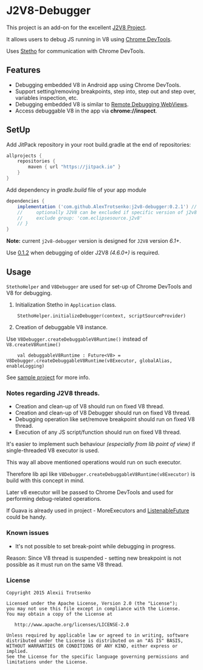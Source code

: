 # J2V8-Debugger

This project is an add-on for the excellent [J2V8 Project](https://github.com/eclipsesource/J2V8).

It allows users to debug JS running in V8 using [Chrome DevTools](https://developers.google.com/web/tools/chrome-devtools/).

Uses [Stetho](https://github.com/facebook/stetho) for communication with Chrome DevTools.

## Features
* Debugging embedded V8 in Android app using Chrome DevTools.
* Support setting/removing breakpoints, step into, step out and step over, variables inspection, etc.
* Debugging embedded V8 is similar to [Remote Debugging WebViews](https://developers.google.com/web/tools/chrome-devtools/remote-debugging/webviews).
* Access debuggable V8 in the app via **chrome://inspect**.

## SetUp
Add JitPack repository in your root build.gradle at the end of repositories:

```gradle
allprojects {
    repositories {
        maven { url "https://jitpack.io" }
    }
}
```

Add dependency in *gradle.build* file of your app module
```gradle
dependencies {
    implementation ('com.github.AlexTrotsenko:j2v8-debugger:0.2.1') // {
    //     optionally J2V8 can be excluded if specific version of j2v8 is needed or defined by other libs
    //     exclude group: 'com.eclipsesource.j2v8'
    // }
}
```

**Note:** current `j2v8-debugger` version is designed for `J2V8` version _6.1+_.

Use [0.1.2](https://github.com/AlexTrotsenko/j2v8-debugger/tree/0.1.2) when debugging of older J2V8 _(4.6.0+)_ is required.  

## Usage

`StethoHelper` and `V8Debugger` are used for set-up of Chrome DevTools and V8 for debugging.

1. Initialization Stetho in `Application` class.

```.Kotlin
    StethoHelper.initializeDebugger(context, scriptSourceProvider)
```

2. Creation of debuggable V8 instance.

Use `V8Debugger.createDebuggableV8Runtime()` instead of `V8.createV8Runtime()`

```.Kotlin
    val debuggableV8Runtime : Future<V8> = V8Debugger.createDebuggableV8Runtime(v8Executor, globalAlias, enableLogging)
```

See [sample project](https://github.com/AlexTrotsenko/j2v8-debugger/blob/master/j2v8-debugger-sample/src/main/java/com/alexii/j2v8debugging/sample/ExampleActivity.kt) for more info.

### Notes regarding J2V8 threads.
- Creation and clean-up of V8 should run on fixed V8 thread.
- Creation and clean-up of V8 Debugger should run on fixed V8 thread.
- Debugging operation like set/remove breakpoint should run on fixed V8 thread.
- Execution of any JS script/function should run on fixed V8 thread.

It's easier to implement such behaviour _(especially from lib point of view)_ if single-threaded V8 executor is used.

This way all above mentioned operations would run on such executor.

Therefore lib api like `V8Debugger.createDebuggableV8Runtime(v8Executor)` is build with this concept in mind.

Later v8 executor will be passed to Chrome DevTools and used for performing debug-related operations.

If Guava is already used in project - MoreExecutors and [ListenableFuture](https://github.com/google/guava/wiki/ListenableFutureExplained) could be handy.

### Known issues
- It's not possible to set break-point while debugging in progress.

 Reason: Since V8 thread is suspended - setting new breakpoint is not possible as it must run on the same V8 thread.
 
### License

```
Copyright 2015 Alexii Trotsenko

Licensed under the Apache License, Version 2.0 (the "License");
you may not use this file except in compliance with the License.
You may obtain a copy of the License at

   http://www.apache.org/licenses/LICENSE-2.0

Unless required by applicable law or agreed to in writing, software
distributed under the License is distributed on an "AS IS" BASIS,
WITHOUT WARRANTIES OR CONDITIONS OF ANY KIND, either express or implied.
See the License for the specific language governing permissions and
limitations under the License.
```
